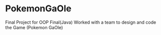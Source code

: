 # PokemonGaOle

Final Project for OOP Final(Java)
Worked with a team to design and code the Game (Pokemon GaOle)
